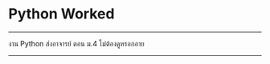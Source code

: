 # Python  Worked

------------------------------------------------------------------------------

งาน Python ส่งอาจารย์ ตอน ม.4 ไม่ต้องดูหรอกอาย

------------------------------------------------------------------------------

